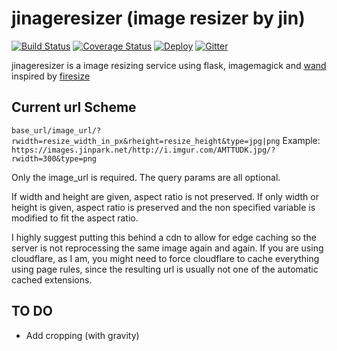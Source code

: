 # jinageresizer (image resizer by jin)

[![Build Status](https://travis-ci.org/jinpark/imageresizer.svg?branch=master)](https://travis-ci.org/jinpark/imageresizer)
[![Coverage Status](https://coveralls.io/repos/jinpark/imageresizer/badge.svg?branch=master)](https://coveralls.io/r/jinpark/imageresizer?branch=master)
[![Deploy](https://www.herokucdn.com/deploy/button.png)](https://heroku.com/deploy)
[![Gitter](https://badges.gitter.im/Join%20Chat.svg)](https://gitter.im/jinpark/imageresizer?utm_source=badge&utm_medium=badge&utm_campaign=pr-badge)


jinageresizer is a image resizing service using flask, imagemagick and [wand](http://docs.wand-py.org/en/0.4.0/) inspired by [firesize](http://firesize.com)


Current url Scheme
------------------
`base_url/image_url/?rwidth=resize_width_in_px&rheight=resize_height&type=jpg|png`
Example:
`https://images.jinpark.net/http://i.imgur.com/AMTTUDK.jpg/?rwidth=300&type=png`

Only the image_url is required. The query params are all optional.

If width and height are given, aspect ratio is not preserved. If only width or height is given, aspect ratio is preserved and the non specified variable is modified to fit the aspect ratio.

I highly suggest putting this behind a cdn to allow for edge caching so the server is not reprocessing the same image again and again. If you are using cloudflare, as I am, you might need to force cloudflare to cache everything using page rules, since the resulting url is usually not one of the automatic cached extensions.

TO DO
-----

  * Add cropping (with gravity)
